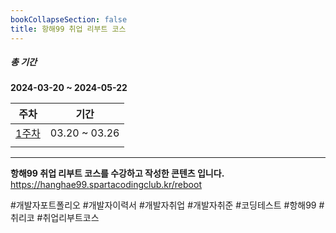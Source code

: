 ```yaml
---
bookCollapseSection: false
title: 항해99 취업 리부트 코스
---
```

##### 총 기간
**2024-03-20 ~ 2024-05-22**

| 주차                   | 기간            |
| -------------------- | ------------- |
| [1주차](Hanghae99/1주차) | 03.20 ~ 03.26 |
|                      |               |

---
**항해99 취업 리부트 코스를 수강하고 작성한 콘텐츠 입니다.**
https://hanghae99.spartacodingclub.kr/reboot

#개발자포트폴리오 #개발자이력서 #개발자취업 #개발자취준 #코딩테스트 #항해99 #취리코 #취업리부트코스